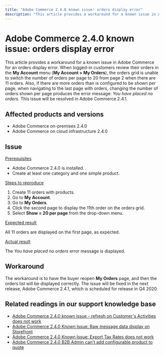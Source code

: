 ```yaml
---
title: "Adobe Commerce 2.4.0 known issue: orders display error"
description: "This article provides a workaround for a known issue in Adobe Commerce for an orders display error. When logged-in customers review their orders in the **My Account** menu (**My Account > My Orders**), the orders grid is unable to switch the number of orders per page to 20 from page 2 when there are 11 orders. Also, if there are more orders than is configured to be shown per page, when navigating to the last page with orders, changing the number of orders shown per page produces the error message: *You have placed no orders*. This issue will be resolved in Adobe Commerce 2.4.1."
---
```


# Adobe Commerce 2.4.0 known issue: orders display error

This article provides a workaround for a known issue in Adobe Commerce for an orders display error. When logged-in customers review their orders in the **My Account** menu (**My Account > My Orders**), the orders grid is unable to switch the number of orders per page to 20 from page 2 when there are 11 orders. Also, if there are more orders than is configured to be shown per page, when navigating to the last page with orders, changing the number of orders shown per page produces the error message: *You have placed no orders*. This issue will be resolved in Adobe Commerce 2.4.1.

## Affected products and versions

* Adobe Commerce on-premises 2.4.0
* Adobe Commerce on cloud infrastructure 2.4.0

## Issue

<u>Prerequisites</u>

* Adobe Commerce 2.4.0 is installed.
* Create at least one category and one simple product.

<u>Steps to reproduce</u>

1. Create 11 orders with products.
1. Go to **My Account**.
1. Go to **My Orders**.
1. Click the second page to display the 11th order on the orders grid.
1. Select **Show = 20 per page** from the drop-down menu.

<u>Expected result</u>

All 11 orders are displayed on the first page, as expected.

<u>Actual result</u>

The *You have placed no orders* error message is displayed.

## Workaround

The workaround is to have the buyer reopen **My Orders** page, and then the orders list will be displayed correctly. The issue will be fixed in the next release, Adobe Commerce 2.4.1, which is scheduled for release in Q4 2020.

## Related readings in our support knowledge base

* [Adobe Commerce 2.4.0 known issue - refresh on Customer's Activities does not work](https://support.magento.com/hc/en-us/articles/360046091332)
* [Adobe Commerce 2.4.0 Known Issue: Raw message data display on Storefront](https://support.magento.com/hc/en-us/articles/360045804332)
* [Adobe Commerce 2.4.0 Known Issue: Export Tax Rates does not work](https://support.magento.com/hc/en-us/articles/360045850032)
* [Adobe Commerce 2.4.0 B2B Admin can't add configurable product to quote](https://support.magento.com/hc/en-us/articles/360046801971)